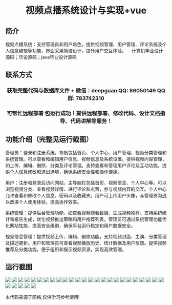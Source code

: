 <p><h1 align="center">视频点播系统设计与实现+vue</h1></p>

## 简介
视频点播系统：支持管理员和用户角色，提供视频管理、用户管理、评论系统及个人信息编辑等功能，界面采用简洁设计，提升用户交互体验。    --计算机毕业设计源码；毕设源码；java毕业设计源码


## 联系方式
<p><h3 align="center">获取完整代码与数据库文件 + 微信：deepguan QQ: 86050149 QQ群: 783742310</h3></p>
<p><h3 align="center">可帮忙远程部署 包运行成功！提供远程部署、修改代码、设计文档指导、代码讲解等服务！</h3></p>

## 功能介绍（完整见运行截图）
管理员：登录和注册系统，导航包括首页、个人中心、用户管理、视频分类管理和系统管理。可以查看和编辑用户信息、视频信息及系统设置。提供视频内容管理，如上传、编辑、删除、分类及评论管理。支持查看和管理用户评论及互动功能。提供个人信息修改和退出选项，确保系统安全性和操作便捷。

用户：注册和登录后访问网站，主导航栏包括首页、视频信息、个人中心等。可以浏览视频分类、查看视频详情、进行评论和点赞，参与视频内容的交互。个人中心允许查看和修改个人信息、密码以及收藏夹。用户可上传用户头像，与管理员沟通以改进个人使用体验，提高协作效率。

系统管理：提供后台管理功能，如查看视频观看数据、生成视频推荐。支持系统统计和报告生成，优化视频推送策略和用户推荐列表。管理员可通过系统管理功能优化网站性能，提高安全级别，确保平台运行稳定和用户数据安全。

视频信息管理：提供视频上传、编辑、删除功能，支持视频封面、主演、分类管理及描述更新。用户和管理员可查看视频播放历史、统计数据及用户反馈。提供视频推荐及分类功能，便于组织和展示视频资源，实现高效管理。


## 运行截图
![](https://bs-1329754181.cos.ap-shanghai.myqcloud.com/ssm/VideoOnDemandSystem/img/001.jpg)
![](https://bs-1329754181.cos.ap-shanghai.myqcloud.com/ssm/VideoOnDemandSystem/img/002.jpg)
![](https://bs-1329754181.cos.ap-shanghai.myqcloud.com/ssm/VideoOnDemandSystem/img/003.jpg)
![](https://bs-1329754181.cos.ap-shanghai.myqcloud.com/ssm/VideoOnDemandSystem/img/004.jpg)
![](https://bs-1329754181.cos.ap-shanghai.myqcloud.com/ssm/VideoOnDemandSystem/img/005.jpg)
![](https://bs-1329754181.cos.ap-shanghai.myqcloud.com/ssm/VideoOnDemandSystem/img/006.jpg)
![](https://bs-1329754181.cos.ap-shanghai.myqcloud.com/ssm/VideoOnDemandSystem/img/007.jpg)
![](https://bs-1329754181.cos.ap-shanghai.myqcloud.com/ssm/VideoOnDemandSystem/img/008.jpg)
![](https://bs-1329754181.cos.ap-shanghai.myqcloud.com/ssm/VideoOnDemandSystem/img/009.jpg)
![](https://bs-1329754181.cos.ap-shanghai.myqcloud.com/ssm/VideoOnDemandSystem/img/010.jpg)
![](https://bs-1329754181.cos.ap-shanghai.myqcloud.com/ssm/VideoOnDemandSystem/img/011.jpg)
![](https://bs-1329754181.cos.ap-shanghai.myqcloud.com/ssm/VideoOnDemandSystem/img/012.jpg)
![](https://bs-1329754181.cos.ap-shanghai.myqcloud.com/ssm/VideoOnDemandSystem/img/013.jpg)
![](https://bs-1329754181.cos.ap-shanghai.myqcloud.com/ssm/VideoOnDemandSystem/img/014.jpg)
![](https://bs-1329754181.cos.ap-shanghai.myqcloud.com/ssm/VideoOnDemandSystem/img/015.jpg)
![](https://bs-1329754181.cos.ap-shanghai.myqcloud.com/ssm/VideoOnDemandSystem/img/016.jpg)
![](https://bs-1329754181.cos.ap-shanghai.myqcloud.com/ssm/VideoOnDemandSystem/img/017.jpg)
![](https://bs-1329754181.cos.ap-shanghai.myqcloud.com/ssm/VideoOnDemandSystem/img/018.jpg)
![](https://bs-1329754181.cos.ap-shanghai.myqcloud.com/ssm/VideoOnDemandSystem/img/019.jpg)
![](https://bs-1329754181.cos.ap-shanghai.myqcloud.com/ssm/VideoOnDemandSystem/img/020.jpg)
![](https://bs-1329754181.cos.ap-shanghai.myqcloud.com/ssm/VideoOnDemandSystem/img/021.jpg)
![](https://bs-1329754181.cos.ap-shanghai.myqcloud.com/ssm/VideoOnDemandSystem/img/022.jpg)
![](https://bs-1329754181.cos.ap-shanghai.myqcloud.com/ssm/VideoOnDemandSystem/img/023.jpg)
![](https://bs-1329754181.cos.ap-shanghai.myqcloud.com/ssm/VideoOnDemandSystem/img/024.jpg)
![](https://bs-1329754181.cos.ap-shanghai.myqcloud.com/ssm/VideoOnDemandSystem/img/025.jpg)
![](https://bs-1329754181.cos.ap-shanghai.myqcloud.com/ssm/VideoOnDemandSystem/img/026.jpg)
![](https://bs-1329754181.cos.ap-shanghai.myqcloud.com/ssm/VideoOnDemandSystem/img/027.jpg)
![](https://bs-1329754181.cos.ap-shanghai.myqcloud.com/ssm/VideoOnDemandSystem/img/028.jpg)
![](https://bs-1329754181.cos.ap-shanghai.myqcloud.com/ssm/VideoOnDemandSystem/img/029.jpg)
![](https://bs-1329754181.cos.ap-shanghai.myqcloud.com/ssm/VideoOnDemandSystem/img/030.jpg)

<p>本代码来源于网络,仅供学习参考使用!</p>
